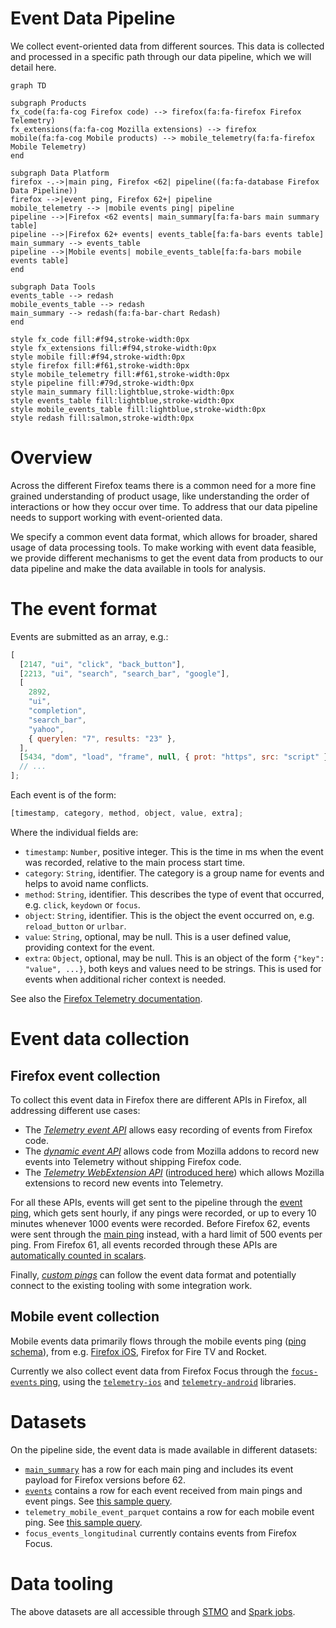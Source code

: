 # Event Data Pipeline

We collect event-oriented data from different sources. This data is collected and processed in a
specific path through our data pipeline, which we will detail here.

```mermaid
graph TD

subgraph Products
fx_code(fa:fa-cog Firefox code) --> firefox(fa:fa-firefox Firefox Telemetry)
fx_extensions(fa:fa-cog Mozilla extensions) --> firefox
mobile(fa:fa-cog Mobile products) --> mobile_telemetry(fa:fa-firefox Mobile Telemetry)
end

subgraph Data Platform
firefox -.->|main ping, Firefox <62| pipeline((fa:fa-database Firefox Data Pipeline))
firefox -->|event ping, Firefox 62+| pipeline
mobile_telemetry --> |mobile events ping| pipeline
pipeline -->|Firefox <62 events| main_summary[fa:fa-bars main summary table]
pipeline -->|Firefox 62+ events| events_table[fa:fa-bars events table]
main_summary --> events_table
pipeline -->|Mobile events| mobile_events_table[fa:fa-bars mobile events table]
end

subgraph Data Tools
events_table --> redash
mobile_events_table --> redash
main_summary --> redash(fa:fa-bar-chart Redash)
end

style fx_code fill:#f94,stroke-width:0px
style fx_extensions fill:#f94,stroke-width:0px
style mobile fill:#f94,stroke-width:0px
style firefox fill:#f61,stroke-width:0px
style mobile_telemetry fill:#f61,stroke-width:0px
style pipeline fill:#79d,stroke-width:0px
style main_summary fill:lightblue,stroke-width:0px
style events_table fill:lightblue,stroke-width:0px
style mobile_events_table fill:lightblue,stroke-width:0px
style redash fill:salmon,stroke-width:0px
```

# Overview

Across the different Firefox teams there is a common need for a more fine grained understanding of
product usage, like understanding the order of interactions or how they occur over time.
To address that our data pipeline needs to support working with event-oriented data.

We specify a common event data format, which allows for broader, shared usage of data processing tools.
To make working with event data feasible, we provide different mechanisms to get the event data
from products to our data pipeline and make the data available in tools for analysis.

# The event format

Events are submitted as an array, e.g.:

```javascript
[
  [2147, "ui", "click", "back_button"],
  [2213, "ui", "search", "search_bar", "google"],
  [
    2892,
    "ui",
    "completion",
    "search_bar",
    "yahoo",
    { querylen: "7", results: "23" },
  ],
  [5434, "dom", "load", "frame", null, { prot: "https", src: "script" }],
  // ...
];
```

Each event is of the form:

```javascript
[timestamp, category, method, object, value, extra];
```

Where the individual fields are:

- `timestamp`: `Number`, positive integer. This is the time in ms when the event was recorded, relative to the main process start time.
- `category`: `String`, identifier. The category is a group name for events and helps to avoid name conflicts.
- `method`: `String`, identifier. This describes the type of event that occurred, e.g. `click`, `keydown` or `focus`.
- `object`: `String`, identifier. This is the object the event occurred on, e.g. `reload_button` or `urlbar`.
- `value`: `String`, optional, may be null. This is a user defined value, providing context for the event.
- `extra`: `Object`, optional, may be null. This is an object of the form `{"key": "value", ...}`, both keys and values need to be strings. This is used for events when additional richer context is needed.

See also the [Firefox Telemetry documentation](https://firefox-source-docs.mozilla.org/toolkit/components/telemetry/telemetry/collection/events.html#serialization-format).

# Event data collection

## Firefox event collection

To collect this event data in Firefox there are different APIs in Firefox, all addressing different
use cases:

- The [_Telemetry event API_](https://firefox-source-docs.mozilla.org/toolkit/components/telemetry/telemetry/collection/events.html)
  allows easy recording of events from Firefox code.
- The [_dynamic event API_](https://firefox-source-docs.mozilla.org/toolkit/components/telemetry/telemetry/collection/events.html#registerevents)
  allows code from Mozilla addons to record new events into Telemetry without shipping Firefox
  code.
- The _[Telemetry WebExtension API](https://searchfox.org/mozilla-central/rev/55da592d85c2baf8d8818010c41d9738c97013d2/toolkit/components/extensions/schemas/telemetry.json#87)_ ([introduced here](https://bugzilla.mozilla.org/show_bug.cgi?id=1280234))
  which allows Mozilla extensions to record new events into Telemetry.

For all these APIs, events will get sent to the pipeline through the
[event ping](https://firefox-source-docs.mozilla.org/toolkit/components/telemetry/telemetry/data/event-ping.html), which gets sent hourly, if any pings were recorded, or up to every 10 minutes whenever 1000 events were recorded.
Before Firefox 62, events were sent through the [main ping](https://firefox-source-docs.mozilla.org/toolkit/components/telemetry/telemetry/data/main-ping.html) instead, with a hard limit of 500 events per ping.
From Firefox 61, all events recorded through these APIs are [automatically counted in scalars](https://bugzilla.mozilla.org/show_bug.cgi?id=1440673).

Finally, [_custom pings_](https://firefox-source-docs.mozilla.org/toolkit/components/telemetry/telemetry/collection/custom-pings.html)
can follow the event data format and potentially connect to the existing tooling with some integration work.

## Mobile event collection

Mobile events data primarily flows through the mobile events ping ([ping schema](https://github.com/mozilla-services/mozilla-pipeline-schemas/tree/master/schemas/telemetry/mobile-event)), from e.g. [Firefox iOS](https://github.com/mozilla-mobile/firefox-ios/wiki/Event-Tracking-with-Mozilla's-Telemetry-Service#event-ping), Firefox for Fire TV and Rocket.

Currently we also collect event data from Firefox Focus through the [`focus-events` ping](https://github.com/mozilla-mobile/focus-ios/wiki/Event-Tracking-with-Mozilla%27s-Telemetry-Service#event-ping),
using the [`telemetry-ios`](https://github.com/mozilla-mobile/telemetry-ios) and
[`telemetry-android`](https://github.com/mozilla-mobile/telemetry-android) libraries.

# Datasets

On the pipeline side, the event data is made available in different datasets:

- [`main_summary`](../../datasets/batch_view/main_summary/reference.md) has a row for each main ping and includes
  its event payload for Firefox versions before 62.
- [`events`](../../datasets/batch_view/events/reference.md) contains a row for each event received from main pings and event pings. See [this sample query](https://sql.telemetry.mozilla.org/queries/52582/source).
- `telemetry_mobile_event_parquet` contains a row for each mobile event ping. See [this sample query](https://sql.telemetry.mozilla.org/queries/52581/source).
- `focus_events_longitudinal` currently contains events from Firefox Focus.

# Data tooling

The above datasets are all accessible through [STMO](../../tools/stmo.md) and [Spark jobs](../../tools/spark.md).
